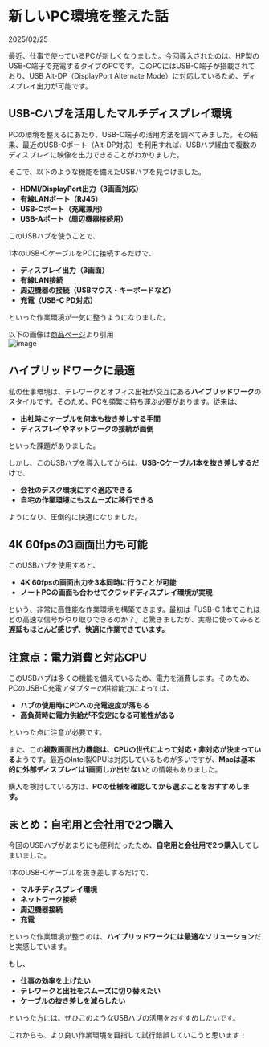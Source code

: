 # 新しいPC環境を整えた話

2025/02/25

最近、仕事で使っているPCが新しくなりました。今回導入されたのは、HP製のUSB-C端子で充電するタイプのPCです。このPCにはUSB-C端子が搭載されており、USB Alt-DP（DisplayPort Alternate Mode）に対応しているため、ディスプレイ出力が可能です。

## USB-Cハブを活用したマルチディスプレイ環境

PCの環境を整えるにあたり、USB-C端子の活用方法を調べてみました。その結果、最近のUSB-Cポート（Alt-DP対応）を利用すれば、USBハブ経由で複数のディスプレイに映像を出力できることがわかりました。

そこで、以下のような機能を備えたUSBハブを見つけました。

- **HDMI/DisplayPort出力（3画面対応）**
- **有線LANポート（RJ45）**
- **USB-Cポート（充電兼用）**
- **USB-Aポート（周辺機器接続用）**

このUSBハブを使うことで、

1本のUSB-CケーブルをPCに接続するだけで、

- **ディスプレイ出力（3画面）**
- **有線LAN接続**
- **周辺機器の接続（USBマウス・キーボードなど）**
- **充電（USB-C PD対応）**

といった作業環境が一気に整うようになりました。

以下の画像は[商品ページ](https://www.amazon.co.jp/dp/B0CXX4DY32?ref_=ppx_hzod_title_dt_b_fed_asin_title_0_0&th=1)より引用  
![image](https://github.com/user-attachments/assets/344da2a5-636e-4fd2-9ad6-d949d239d03c)


## ハイブリッドワークに最適

私の仕事環境は、テレワークとオフィス出社が交互にある**ハイブリッドワーク**のスタイルです。そのため、PCを頻繁に持ち運ぶ必要があります。従来は、

- **出社時にケーブルを何本も抜き差しする手間**
- **ディスプレイやネットワークの接続が面倒**

といった課題がありました。

しかし、このUSBハブを導入してからは、**USB-Cケーブル1本を抜き差しするだけ**で、

- **会社のデスク環境にすぐ適応できる**
- **自宅の作業環境にもスムーズに移行できる**

ようになり、圧倒的に快適になりました。

## 4K 60fpsの3画面出力も可能

このUSBハブを使用すると、

- **4K 60fpsの画面出力を3本同時に行うことが可能**
- **ノートPCの画面も合わせてクワッドディスプレイ環境が実現**

という、非常に高性能な作業環境を構築できます。最初は「USB-C 1本でこれほどの高速な信号がやり取りできるのか？」と驚きましたが、実際に使ってみると**遅延もほとんど感じず、快適に作業できています。**

## 注意点：電力消費と対応CPU

このUSBハブは多くの機能を備えているため、電力を消費します。そのため、PCのUSB-C充電アダプターの供給能力によっては、

- **ハブの使用時にPCへの充電速度が落ちる**
- **高負荷時に電力供給が不安定になる可能性がある**

といった点に注意が必要です。

また、この**複数画面出力機能は、CPUの世代によって対応・非対応が決まっている**ようです。最近のIntel製CPUは対応しているものが多いですが、**Macは基本的に外部ディスプレイは1画面しか出せない**との情報もありました。

購入を検討している方は、**PCの仕様を確認してから選ぶことをおすすめします。**

## まとめ：自宅用と会社用で2つ購入

今回のUSBハブがあまりにも便利だったため、**自宅用と会社用で2つ購入**してしまいました。

1本のUSB-Cケーブルを抜き差しするだけで、

- **マルチディスプレイ環境**
- **ネットワーク接続**
- **周辺機器接続**
- **充電**

といった作業環境が整うのは、**ハイブリッドワークには最適なソリューション**だと実感しています。

もし、

- **仕事の効率を上げたい**
- **テレワークと出社をスムーズに切り替えたい**
- **ケーブルの抜き差しを減らしたい**

といった方には、ぜひこのようなUSBハブの活用をおすすめしたいです。

これからも、より良い作業環境を目指して試行錯誤していこうと思います！

